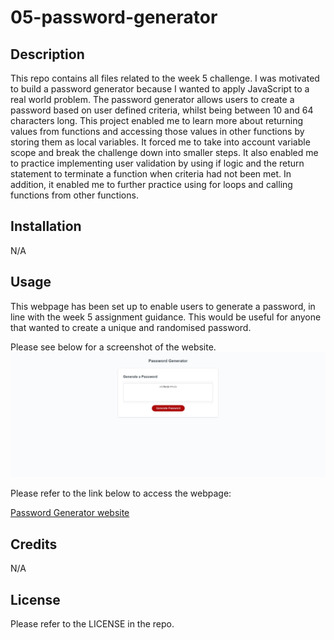 # 05-password-generator

## Description

This repo contains all files related to the week 5 challenge. I was motivated to build a password generator because I wanted to apply JavaScript to a real world problem. The password generator allows users to create a password based on user defined criteria, whilst being between 10 and 64 characters long. This project enabled me to learn more about returning values from functions and accessing those values in other functions by storing them as local variables. It forced me to take into account variable scope and break the challenge down into smaller steps. It also enabled me to practice implementing user validation by using if logic and the return statement to terminate a function when criteria had not been met. In addition, it enabled me to further practice using for loops and calling functions from other functions.

## Installation

N/A

## Usage

This webpage has been set up to enable users to generate a password, in line with the week 5 assignment guidance. This would be useful for anyone that wanted to create a unique and randomised password.

Please see below for a screenshot of the website.
![Password Generator website](Password-generator-website-screenshot.jpeg)

Please refer to the link below to access the webpage:

[Password Generator website](https://nwinch1512.github.io/Console-Finances/ "Visit Console Finances website")

## Credits

N/A

## License

Please refer to the LICENSE in the repo.
